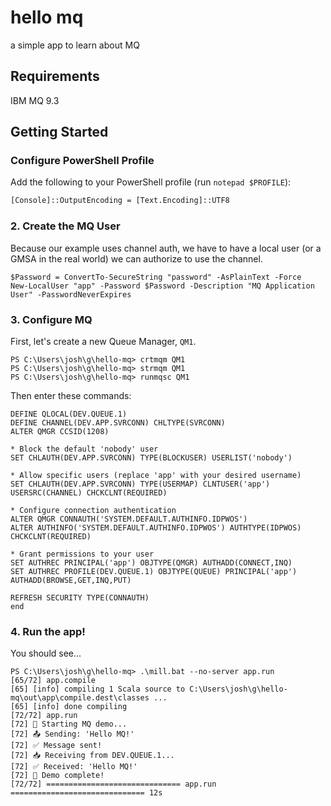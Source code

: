 # hello mq

a simple app to learn about MQ

## Requirements

IBM MQ 9.3

## Getting Started

### Configure PowerShell Profile

Add the following to your PowerShell profile (run `notepad $PROFILE`):

```ps
[Console]::OutputEncoding = [Text.Encoding]::UTF8
```

### 2. Create the MQ User

Because our example uses channel auth, we have to have a local user (or a GMSA in the real world) we can authorize to use the channel.

```
$Password = ConvertTo-SecureString "password" -AsPlainText -Force
New-LocalUser "app" -Password $Password -Description "MQ Application User" -PasswordNeverExpires
```

### 3. Configure MQ

First, let's create a new Queue Manager, `QM1`.

```shell
PS C:\Users\josh\g\hello-mq> crtmqm QM1
PS C:\Users\josh\g\hello-mq> strmqm QM1
PS C:\Users\josh\g\hello-mq> runmqsc QM1
```

Then enter these commands:
```mq
DEFINE QLOCAL(DEV.QUEUE.1)
DEFINE CHANNEL(DEV.APP.SVRCONN) CHLTYPE(SVRCONN)
ALTER QMGR CCSID(1208)

* Block the default 'nobody' user
SET CHLAUTH(DEV.APP.SVRCONN) TYPE(BLOCKUSER) USERLIST('nobody')

* Allow specific users (replace 'app' with your desired username)
SET CHLAUTH(DEV.APP.SVRCONN) TYPE(USERMAP) CLNTUSER('app') USERSRC(CHANNEL) CHCKCLNT(REQUIRED)

* Configure connection authentication
ALTER QMGR CONNAUTH('SYSTEM.DEFAULT.AUTHINFO.IDPWOS')
ALTER AUTHINFO('SYSTEM.DEFAULT.AUTHINFO.IDPWOS') AUTHTYPE(IDPWOS) CHCKCLNT(REQUIRED)

* Grant permissions to your user
SET AUTHREC PRINCIPAL('app') OBJTYPE(QMGR) AUTHADD(CONNECT,INQ)
SET AUTHREC PROFILE(DEV.QUEUE.1) OBJTYPE(QUEUE) PRINCIPAL('app') AUTHADD(BROWSE,GET,INQ,PUT)

REFRESH SECURITY TYPE(CONNAUTH)
end
```

### 4. Run the app!

You should see...

```shell
PS C:\Users\josh\g\hello-mq> .\mill.bat --no-server app.run
[65/72] app.compile
[65] [info] compiling 1 Scala source to C:\Users\josh\g\hello-mq\out\app\compile.dest\classes ...
[65] [info] done compiling
[72/72] app.run
[72] 🚀 Starting MQ demo...
[72] 📤 Sending: 'Hello MQ!'
[72] ✅ Message sent!
[72] 📥 Receiving from DEV.QUEUE.1...
[72] ✅ Received: 'Hello MQ!'
[72] 🎉 Demo complete!
[72/72] ============================== app.run ============================== 12s
```